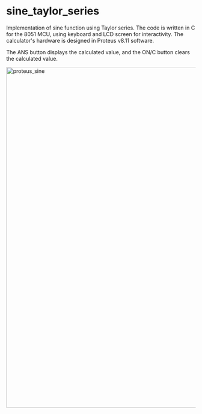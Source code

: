 # sine_taylor_series

Implementation of sine function using Taylor series. The code is written in C for the 8051 MCU, using keyboard and LCD screen for interactivity. The calculator's hardware is designed in Proteus v8.11 software.

The ANS button displays the calculated value, and the ON/C button clears the calculated value.

<img width="906" alt="proteus_sine" src="https://user-images.githubusercontent.com/76630405/231287421-5cc6ccb4-8e9f-42d9-b29d-3f012d09563f.png">
